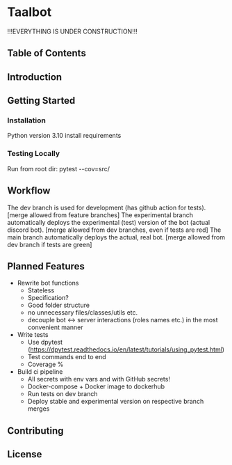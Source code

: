 # Taalbot

!!!EVERYTHING IS UNDER CONSTRUCTION!!!

## Table of Contents

## Introduction

## Getting Started

### Installation

Python version 3.10
    install requirements

### Testing Locally

Run from root dir:
    pytest --cov=src/

## Workflow

The dev branch is used for development (has github action for tests). [merge allowed from feature branches]
The experimental branch automatically deploys the experimental (test) version of the bot (actual discord bot). [merge allowed from dev branches, even if tests are red]
The main branch automatically deploys the actual, real bot. [merge allowed from dev branch if tests are green]

## Planned Features

- Rewrite bot functions
  - Stateless
  - Specification?
  - Good folder structure
  - no unnecessary files/classes/utils etc.
  - decouple bot <-> server interactions (roles names etc.) in the most convenient manner
- Write tests
  - Use dpytest (https://dpytest.readthedocs.io/en/latest/tutorials/using_pytest.html)
  - Test commands end to end
  - Coverage %
- Build ci pipeline
  - All secrets with env vars and with GitHub secrets!
  - Docker-compose + Docker image to dockerhub
  - Run tests on dev branch
  - Deploy stable and experimental version on respective branch merges

## Contributing

## License
